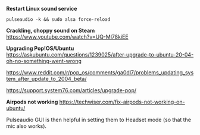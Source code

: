 **Restart Linux sound service**

`pulseaudio -k && sudo alsa force-reload`

**Crackling, choppy sound on Steam**  
https://www.youtube.com/watch?v=UQ-Ml78kiEE

**Upgrading Pop!OS/Ubuntu**  
https://askubuntu.com/questions/1239025/after-upgrade-to-ubuntu-20-04-oh-no-something-went-wrong

https://www.reddit.com/r/pop_os/comments/ga0dl7/problems_updating_system_after_update_to_2004_beta/

https://support.system76.com/articles/upgrade-pop/

**Airpods not working**
https://techwiser.com/fix-airpods-not-working-on-ubuntu/  

Pulseaudio GUI is then helpful in setting them to Headset mode (so that the mic also works).  

